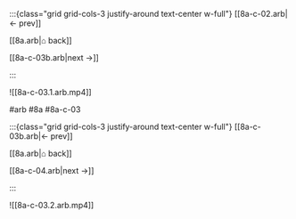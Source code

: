 :::{class="grid grid-cols-3 justify-around text-center w-full"}
[[8a-c-02.arb|← prev]]

[[8a.arb|⌂ back]]

[[8a-c-03b.arb|next →]]

:::

![[8a-c-03.1.arb.mp4]]

#arb #8a #8a-c-03

:::{class="grid grid-cols-3 justify-around text-center w-full"}
[[8a-c-03b.arb|← prev]]

[[8a.arb|⌂ back]]

[[8a-c-04.arb|next →]]

:::

![[8a-c-03.2.arb.mp4]]

